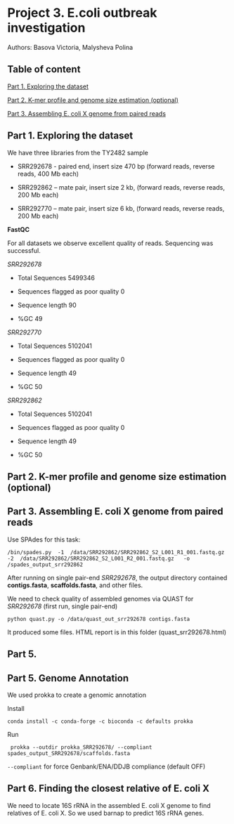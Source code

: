 # Project 3. E.coli outbreak investigation 

Authors: Basova Victoria, Malysheva Polina 

## Table of content

[Part 1. Exploring the dataset](#part-1-exploring-the-dataset)

[Part 2. K-mer profile and genome size estimation (optional)](#part-2-k-mer-profile-and-genome-size-estimation-optional)

[Part 3. Assembling E. coli X genome from paired reads](#part-3-assembling-e-coli-x-genome-from-paired-reads)

## Part 1. Exploring the dataset

We have three libraries from the TY2482 sample 

- SRR292678 - paired end, insert size 470 bp (forward reads, reverse reads, 400 Mb each)

- SRR292862 – mate pair, insert size 2 kb, (forward reads, reverse reads, 200 Mb each)

- SRR292770 – mate pair, insert size 6 kb, (forward reads, reverse reads, 200 Mb each)

**FastQC**

For all datasets we observe excellent quality of reads. Sequencing was successful. 

_SRR292678_

- Total Sequences	5499346

- Sequences flagged as poor quality	0

- Sequence length	90

- %GC	49

_SRR292770_

- Total Sequences	5102041

- Sequences flagged as poor quality	0

- Sequence length	49

- %GC	50

_SRR292862_

- Total Sequences	5102041

- Sequences flagged as poor quality	0

- Sequence length	49

- %GC	50

## Part 2. K-mer profile and genome size estimation (optional)

## Part 3. Assembling E. coli X genome from paired reads

Use SPAdes for this task:

```
/bin/spades.py	-1	/data/SRR292862/SRR292862_S2_L001_R1_001.fastq.gz	-2	/data/SRR292862/SRR292862_S2_L001_R2_001.fastq.gz	-o	/spades_output_srr292862	
```
After running on single pair-end _SRR292678_, the output directory contained **contigs.fasta**, **scaffolds.fasta**, and other files. 

We need to check quality of assembled genomes via QUAST for _SRR292678_ (first run, single pair-end)

```
python quast.py -o /data/quast_out_srr292678 contigs.fasta
```
It produced some files. HTML report is in this folder (quast_srr292678.html)

## Part 5. 

## Part 5. Genome Annotation

We used prokka to create a genomic annotation

Install

```
conda install -c conda-forge -c bioconda -c defaults prokka
```

Run

```
 prokka --outdir prokka_SRR292678/ --compliant spades_output_SRR292678/scaffolds.fasta
```

`--compliant` for force Genbank/ENA/DDJB compliance (default OFF)

## Part 6. Finding the closest relative of E. coli X

We need to locate 16S rRNA in the assembled E. coli X genome to find relatives of E. coli X. So we used barnap to predict 16S rRNA genes. 

